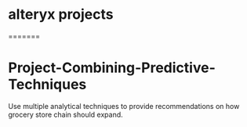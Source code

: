 # alteryx projects
=======
# Project-Combining-Predictive-Techniques
Use multiple analytical techniques to provide recommendations on how grocery store chain should expand.
